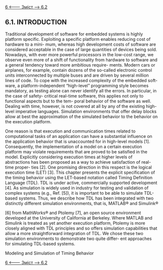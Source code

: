 [6 <--- ](6.md) [   Зміст   ](README.md) [--> 6.2](6_2.md)

## 6.1. INTRODUCTION

Traditional development of software for embedded systems is highly platform specific. Exploiting a specific platform enables reducing cost of hardware to a mini- mum, whereas high development costs of software are considered acceptable in the case of large quantities of devices being sold. Nowadays, with ever more powerful processors in the low-cost range, we observe even more of a shift of functionality from hardware to software and a general tendency toward more ambitious require- ments. Modern cars or airplanes, for example, contain dozens of the so-called electronic control units interconnected by multiple buses and are driven by several million lines of code. To cope with the increased complexity of the embedded soft- ware, a platform-independent “high-level” programming style becomes mandatory, as testing alone can never identify all the errors. In particular, in the case of safety- critical real-time software, this applies not only to functional aspects but to the tem- poral behavior of the software as well. Dealing with time, however, is not covered at all by any of the existing high-level imperative languages. Simulation environments that offer delay blocks allow at best the approximation of the simulated behavior to the behavior on the execution platform.

One reason is that execution and communication times related to computational tasks of an application can have a substantial influence on the application behavior that is unaccounted for in high-level models [1]. Consequently, the implementation of a model on a certain execution platform may violate requirements that are proved to be satisfied in the model. Explicitly considering execution times at higher levels of abstractions has been proposed as a way to achieve satisfaction of real-time proper- ties [2]. One promising direction in this respect is the logical execution time (LET) [3]. This chapter presents the explicit specification of the timing behavior using the LET-based notation called Timing Definition Language (TDL). TDL is under active, commercially supported development [4]. As simulation is widely used in industry for testing and validation of complex systems (e.g., Ref. [5]), it is important to be able to simulate TDL-based systems. Thus, we describe how TDL has been integrated with two distinctly different simulation environments, that is, MATLAB® and Simulink®

[6] from MathWorks® and Ptolemy [7], an open source environment developed at the University of California at Berkeley. Where MATLAB and Simulink is treated as yet another execution platform, Ptolemy is more closely aligned with TDL principles and so offers simulation capabilities that allow a more straightforward integration of TDL. We chose these two simulation environments to demonstrate two quite differ- ent approaches for simulating TDL-based systems.


 Modeling and Simulation of Timing Behavior

[6 <--- ](6.md) [   Зміст   ](README.md) [--> 6.2](6_2.md)